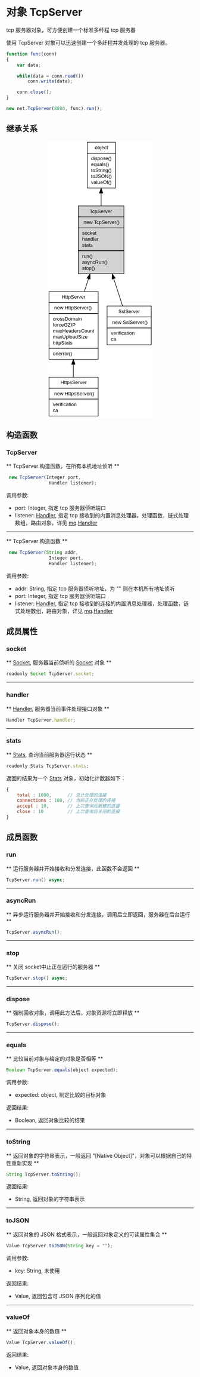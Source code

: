 # 对象 TcpServer
tcp 服务器对象，可方便创建一个标准多纤程 tcp 服务器

使用 TcpServer 对象可以迅速创建一个多纤程并发处理的 tcp 服务器。
```JavaScript
function func(conn)
{
    var data;

    while(data = conn.read())
        conn.write(data);

    conn.close();
}

new net.TcpServer(8080, func).run();
```

## 继承关系
<div style="text-align: center;"><svg width="214pt" height="558pt" viewBox="0.00 0.00 214.00 558.00" xmlns="http://www.w3.org/2000/svg" xmlns:xlink="http://www.w3.org/1999/xlink">
<g id="graph0" class="graph" transform="scale(1 1) rotate(0) translate(4 554)">
<title>%0</title>
<polygon fill="#ffffff" stroke="transparent" points="-4,4 -4,-554 210,-554 210,4 -4,4"/>
<!-- object -->
<g id="node1" class="node">
<title>object</title>
<g id="a_node1"><a xlink:href="object.md" xlink:title="object">
<polygon fill="#ffffff" stroke="transparent" points="77,-458 77,-550 134,-550 134,-458 77,-458"/>
<polygon fill="none" stroke="#000000" points="77.5,-528 77.5,-550 134.5,-550 134.5,-528 77.5,-528"/>
<text text-anchor="start" x="92.6625" y="-536" font-family="Helvetica,sans-Serif" font-size="10.00" fill="#000000">object</text>
<polygon fill="none" stroke="#000000" points="77.5,-458 77.5,-528 134.5,-528 134.5,-458 77.5,-458"/>
<text text-anchor="start" x="82.5" y="-514" font-family="Helvetica,sans-Serif" font-size="10.00" fill="#000000"> dispose()</text>
<text text-anchor="start" x="82.5" y="-502" font-family="Helvetica,sans-Serif" font-size="10.00" fill="#000000"> equals()</text>
<text text-anchor="start" x="82.5" y="-490" font-family="Helvetica,sans-Serif" font-size="10.00" fill="#000000"> toString()</text>
<text text-anchor="start" x="82.5" y="-478" font-family="Helvetica,sans-Serif" font-size="10.00" fill="#000000"> toJSON()</text>
<text text-anchor="start" x="82.5" y="-466" font-family="Helvetica,sans-Serif" font-size="10.00" fill="#000000"> valueOf()</text>
</a>
</g>
</g>
<!-- TcpServer -->
<g id="node2" class="node">
<title>TcpServer</title>
<g id="a_node2"><a xlink:title="TcpServer">
<polygon fill="#d3d3d3" stroke="transparent" points="59.5,-286 59.5,-422 151.5,-422 151.5,-286 59.5,-286"/>
<polygon fill="none" stroke="#000000" points="59.5,-400 59.5,-422 151.5,-422 151.5,-400 59.5,-400"/>
<text text-anchor="start" x="82.4435" y="-408" font-family="Helvetica,sans-Serif" font-size="10.00" fill="#000000">TcpServer</text>
<polygon fill="none" stroke="#000000" points="59.5,-378 59.5,-400 151.5,-400 151.5,-378 59.5,-378"/>
<text text-anchor="start" x="64.5" y="-386" font-family="Helvetica,sans-Serif" font-size="10.00" fill="#000000">  new TcpServer()</text>
<polygon fill="none" stroke="#000000" points="59.5,-332 59.5,-378 151.5,-378 151.5,-332 59.5,-332"/>
<text text-anchor="start" x="64.5" y="-364" font-family="Helvetica,sans-Serif" font-size="10.00" fill="#000000"> socket</text>
<text text-anchor="start" x="64.5" y="-352" font-family="Helvetica,sans-Serif" font-size="10.00" fill="#000000"> handler</text>
<text text-anchor="start" x="64.5" y="-340" font-family="Helvetica,sans-Serif" font-size="10.00" fill="#000000"> stats</text>
<polygon fill="none" stroke="#000000" points="59.5,-286 59.5,-332 151.5,-332 151.5,-286 59.5,-286"/>
<text text-anchor="start" x="64.5" y="-318" font-family="Helvetica,sans-Serif" font-size="10.00" fill="#000000"> run()</text>
<text text-anchor="start" x="64.5" y="-306" font-family="Helvetica,sans-Serif" font-size="10.00" fill="#000000"> asyncRun()</text>
<text text-anchor="start" x="64.5" y="-294" font-family="Helvetica,sans-Serif" font-size="10.00" fill="#000000"> stop()</text>
</a>
</g>
</g>
<!-- object&#45;&gt;TcpServer -->
<g id="edge1" class="edge">
<title>object-&gt;TcpServer</title>
<path fill="none" stroke="#000000" d="M105.5,-447.7662C105.5,-439.4038 105.5,-430.7087 105.5,-422.1344"/>
<polygon fill="#000000" stroke="#000000" points="102.0001,-447.7711 105.5,-457.7711 109.0001,-447.7711 102.0001,-447.7711"/>
</g>
<!-- HttpServer -->
<g id="node3" class="node">
<title>HttpServer</title>
<g id="a_node3"><a xlink:href="HttpServer.md" xlink:title="HttpServer">
<polygon fill="#ffffff" stroke="transparent" points="0,-114 0,-250 99,-250 99,-114 0,-114"/>
<polygon fill="none" stroke="#000000" points=".5,-228 .5,-250 99.5,-250 99.5,-228 .5,-228"/>
<text text-anchor="start" x="26.1095" y="-236" font-family="Helvetica,sans-Serif" font-size="10.00" fill="#000000">HttpServer</text>
<polygon fill="none" stroke="#000000" points=".5,-206 .5,-228 99.5,-228 99.5,-206 .5,-206"/>
<text text-anchor="start" x="5.5" y="-214" font-family="Helvetica,sans-Serif" font-size="10.00" fill="#000000">  new HttpServer()</text>
<polygon fill="none" stroke="#000000" points=".5,-136 .5,-206 99.5,-206 99.5,-136 .5,-136"/>
<text text-anchor="start" x="5.5" y="-192" font-family="Helvetica,sans-Serif" font-size="10.00" fill="#000000"> crossDomain</text>
<text text-anchor="start" x="5.5" y="-180" font-family="Helvetica,sans-Serif" font-size="10.00" fill="#000000"> forceGZIP</text>
<text text-anchor="start" x="5.5" y="-168" font-family="Helvetica,sans-Serif" font-size="10.00" fill="#000000"> maxHeadersCount</text>
<text text-anchor="start" x="5.5" y="-156" font-family="Helvetica,sans-Serif" font-size="10.00" fill="#000000"> maxUploadSize</text>
<text text-anchor="start" x="5.5" y="-144" font-family="Helvetica,sans-Serif" font-size="10.00" fill="#000000"> httpStats</text>
<polygon fill="none" stroke="#000000" points=".5,-114 .5,-136 99.5,-136 99.5,-114 .5,-114"/>
<text text-anchor="start" x="5.5" y="-122" font-family="Helvetica,sans-Serif" font-size="10.00" fill="#000000"> onerror()</text>
</a>
</g>
</g>
<!-- TcpServer&#45;&gt;HttpServer -->
<g id="edge2" class="edge">
<title>TcpServer-&gt;HttpServer</title>
<path fill="none" stroke="#000000" d="M80.0773,-275.916C77.2876,-267.3475 74.4634,-258.6733 71.7169,-250.2376"/>
<polygon fill="#000000" stroke="#000000" points="76.7824,-277.1017 83.2064,-285.5268 83.4385,-274.9345 76.7824,-277.1017"/>
</g>
<!-- SslServer -->
<g id="node5" class="node">
<title>SslServer</title>
<g id="a_node5"><a xlink:href="SslServer.md" xlink:title="SslServer">
<polygon fill="#ffffff" stroke="transparent" points="117,-143 117,-221 206,-221 206,-143 117,-143"/>
<polygon fill="none" stroke="#000000" points="117.5,-199 117.5,-221 206.5,-221 206.5,-199 117.5,-199"/>
<text text-anchor="start" x="140.3335" y="-207" font-family="Helvetica,sans-Serif" font-size="10.00" fill="#000000">SslServer</text>
<polygon fill="none" stroke="#000000" points="117.5,-177 117.5,-199 206.5,-199 206.5,-177 117.5,-177"/>
<text text-anchor="start" x="122.5" y="-185" font-family="Helvetica,sans-Serif" font-size="10.00" fill="#000000">  new SslServer()</text>
<polygon fill="none" stroke="#000000" points="117.5,-143 117.5,-177 206.5,-177 206.5,-143 117.5,-143"/>
<text text-anchor="start" x="122.5" y="-163" font-family="Helvetica,sans-Serif" font-size="10.00" fill="#000000"> verification</text>
<text text-anchor="start" x="122.5" y="-151" font-family="Helvetica,sans-Serif" font-size="10.00" fill="#000000"> ca</text>
</a>
</g>
</g>
<!-- TcpServer&#45;&gt;SslServer -->
<g id="edge4" class="edge">
<title>TcpServer-&gt;SslServer</title>
<path fill="none" stroke="#000000" d="M130.9147,-275.9405C137.1131,-256.9026 143.4819,-237.3413 148.7922,-221.0311"/>
<polygon fill="#000000" stroke="#000000" points="127.5615,-274.9345 127.7936,-285.5268 134.2176,-277.1017 127.5615,-274.9345"/>
</g>
<!-- HttpsServer -->
<g id="node4" class="node">
<title>HttpsServer</title>
<g id="a_node4"><a xlink:href="HttpsServer.md" xlink:title="HttpsServer">
<polygon fill="#ffffff" stroke="transparent" points="0,0 0,-78 99,-78 99,0 0,0"/>
<polygon fill="none" stroke="#000000" points=".5,-56 .5,-78 99.5,-78 99.5,-56 .5,-56"/>
<text text-anchor="start" x="23.6095" y="-64" font-family="Helvetica,sans-Serif" font-size="10.00" fill="#000000">HttpsServer</text>
<polygon fill="none" stroke="#000000" points=".5,-34 .5,-56 99.5,-56 99.5,-34 .5,-34"/>
<text text-anchor="start" x="5.5" y="-42" font-family="Helvetica,sans-Serif" font-size="10.00" fill="#000000">  new HttpsServer()</text>
<polygon fill="none" stroke="#000000" points=".5,0 .5,-34 99.5,-34 99.5,0 .5,0"/>
<text text-anchor="start" x="5.5" y="-20" font-family="Helvetica,sans-Serif" font-size="10.00" fill="#000000"> verification</text>
<text text-anchor="start" x="5.5" y="-8" font-family="Helvetica,sans-Serif" font-size="10.00" fill="#000000"> ca</text>
</a>
</g>
</g>
<!-- HttpServer&#45;&gt;HttpsServer -->
<g id="edge3" class="edge">
<title>HttpServer-&gt;HttpsServer</title>
<path fill="none" stroke="#000000" d="M49.5,-103.8187C49.5,-94.9595 49.5,-86.2382 49.5,-78.2054"/>
<polygon fill="#000000" stroke="#000000" points="46.0001,-103.8504 49.5,-113.8505 53.0001,-103.8505 46.0001,-103.8504"/>
</g>
</g>
</svg></div>

## 构造函数
        
### TcpServer
** TcpServer 构造函数，在所有本机地址侦听 **
```JavaScript
 new TcpServer(Integer port,
                Handler listener);
```

调用参数:
* port: Integer, 指定 tcp 服务器侦听端口
* listener: [Handler](Handler.md), 指定 tcp 接收到的内置消息处理器，处理函数，链式处理数组，路由对象，详见 [mq](../../module/ifs/mq.md).[Handler](Handler.md)

--------------------------
** TcpServer 构造函数 **
```JavaScript
 new TcpServer(String addr,
                Integer port,
                Handler listener);
```

调用参数:
* addr: String, 指定 tcp 服务器侦听地址，为 "" 则在本机所有地址侦听
* port: Integer, 指定 tcp 服务器侦听端口
* listener: [Handler](Handler.md), 指定 tcp 接收到的连接的内置消息处理器，处理函数，链式处理数组，路由对象，详见 [mq](../../module/ifs/mq.md).[Handler](Handler.md)

## 成员属性
        
### socket
** [Socket](Socket.md), 服务器当前侦听的 [Socket](Socket.md) 对象 **
```JavaScript
readonly Socket TcpServer.socket;
```

--------------------------
### handler
** [Handler](Handler.md), 服务器当前事件处理接口对象 **
```JavaScript
Handler TcpServer.handler;
```

--------------------------
### stats
** [Stats](Stats.md), 查询当前服务器运行状态 **
```JavaScript
readonly Stats TcpServer.stats;
```

返回的结果为一个 [Stats](Stats.md) 对象，初始化计数器如下：
```JavaScript
{
    total : 1000,      // 总计处理的连接
    connections : 100, // 当前正在处理的连接
    accept : 10,       // 上次查询后新建的连接
    close : 10         // 上次查询后关闭的连接
}
```

## 成员函数
        
### run
** 运行服务器并开始接收和分发连接，此函数不会返回 **
```JavaScript
TcpServer.run() async;
```

--------------------------
### asyncRun
** 异步运行服务器并开始接收和分发连接，调用后立即返回，服务器在后台运行 **
```JavaScript
TcpServer.asyncRun();
```

--------------------------
### stop
** 关闭 socket中止正在运行的服务器 **
```JavaScript
TcpServer.stop() async;
```

--------------------------
### dispose
** 强制回收对象，调用此方法后，对象资源将立即释放 **
```JavaScript
TcpServer.dispose();
```

--------------------------
### equals
** 比较当前对象与给定的对象是否相等 **
```JavaScript
Boolean TcpServer.equals(object expected);
```

调用参数:
* expected: object, 制定比较的目标对象

返回结果:
* Boolean, 返回对象比较的结果

--------------------------
### toString
** 返回对象的字符串表示，一般返回 "[Native Object]"，对象可以根据自己的特性重新实现 **
```JavaScript
String TcpServer.toString();
```

返回结果:
* String, 返回对象的字符串表示

--------------------------
### toJSON
** 返回对象的 JSON 格式表示，一般返回对象定义的可读属性集合 **
```JavaScript
Value TcpServer.toJSON(String key = "");
```

调用参数:
* key: String, 未使用

返回结果:
* Value, 返回包含可 JSON 序列化的值

--------------------------
### valueOf
** 返回对象本身的数值 **
```JavaScript
Value TcpServer.valueOf();
```

返回结果:
* Value, 返回对象本身的数值

